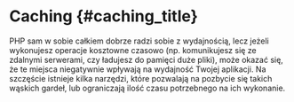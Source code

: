 # Caching {#caching_title}

PHP sam w sobie całkiem dobrze radzi sobie z wydajnością, lecz jeżeli wykonujesz operacje kosztowne czasowo (np.
komunikujesz się ze zdalnymi serwerami, czy ładujesz do pamięci duże pliki), może okazać się, że te miejsca niegatywnie
wpływają na wydajność Twojej aplikacji. Na szczęście istnieje kilka narzędzi, które pozwalają na pozbycie się takich
wąskich gardeł, lub ograniczają ilość czasu potrzebnego na ich wykonanie.
